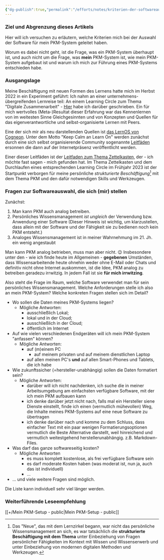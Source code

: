 ```yaml
---
{"dg-publish":true,"permalink":"/efforts/notes/kriterien-der-softwareauswahl-fuer-ein-pkm-system/","tags":["class/note","on/PKM"],"updated":"2024-10-27T13:11:11.953+01:00"}
---
```


### Ziel und Abgrenzung dieses Artikels
Hier will ich versuchen zu erläutern, welche Kriterien mich bei der Auswahl der Software für mein PKM-System geleitet haben.

Worum es dabei nicht geht, ist die Frage, was ein PKM-System überhaupt ist, und auch nicht um die Frage, was **mein** PKM-System ist, wie mein PKM-System aufgebaut ist und warum ich mich zur Führung eines PKM-Systems entschieden habe.

### Ausgangslage
Meine Beschäftigung mit neuen Formen des Lernens hatte mich im Herbst 2022 in ein Experiment geführt: Ich nahm an einer unternehmens-übergreifenden Lernreise teil: An einem Learning Circle zum Thema "Digitale Zusammenarbeit" - [Hier](https://community.sap.com/t5/sap-for-utilities-blogs/learning-circle-experience-digitale-zusammenarbeit/ba-p/13566620) habe ich darüber geschrieben.
Ein für mich wertvolles (Meta-)Resultat dieser Erfahrung war das Kennenlernen von im weitesten Sinne Gleichgesinnten und von Konzepten und Quellen für das eigenverantwortliche und selbst-organisierte Lernen mit Peers.

Eine der sich mir als neu darstellenden Quellen ist [das LernOS von Cogneon](https://lernos.org/de/). Unter dem Motto "Keep Calm an Learn On" werden zunächst durch eine sich selbst organisierende Community sogenannte [Leitfäden](https://lernos.org/de/1-guides/) ersonnen die dann auf der Internetpräsenz veröffentlicht werden.  

Einer dieser Leitfäden ist der [Leitfaden zum Thema Zettelkasten](https://lernos.org/de/guides/zettelkasten/), der - ich möchte fast sagen - mich gefunden hat. Im Thema Zettelkasten und dem Durchlaufen eines entsprechenden Learning Circle im Frühjahr 2023 ist der Startpunkt verborgen für meine persönliche *strukturierte Beschäftigung*[^1] mit dem Thema PKM und den dafür notwendigen Skills und Werkzeugen.   

### Fragen zur Softwareauswahl, die sich (mir) stellen
Zunächst: 
1. Man kann PKM auch analog betreiben. 
2. Persönliches Wissensmanagement *ist ungleich* der Verwendung bzw. Anwendung einer Software (Dieser Hinweis ist wichtig, um klarzustellen, dass allein mit der Software und der Fähigkeit sie zu bedienen noch kein PKM entsteht.)
3. Analoges Wissensmanagement ist in meiner Wahrnehmung im 21. Jh. ein wenig angestaubt

Man kann PKM analog betrieben, muss man aber nicht. 😉 Insbesondere unter den - wie ich finde heute im Allgemeinen - **gegebenen** Umständen, dass Wissensarbeitende heute ohnehin weder ohne E-Mail oder Chats und definitiv nicht ohne Internet auskommen, ist die Idee, PKM analog zu betreiben geradezu irrwitzig. In jedem Fall ist sie **für mich irrwitzing**.

Also steht die Frage im Raum, welche Software verwendet man für sein persönliches Wissensmanagement. 
Welche Anforderungen stelle ich also an mein PKM-System? Welche konkreten Fragen stellen sich im Detail? 
- Wo sollen die Daten meines PKM-Systems liegen?
	- Mögliche Antworten: 
		- ausschließlich Lokal; 
		- lokal und in der Cloud; 
		- ausschließlich in der Cloud; 
		- öffentlich im Internet
- Auf wie vielen verschiedenen Endgeräten will ich mein PKM-System "anfassen" können?
	- Mögliche Antworten:
		- auf (m)einem PC 
			- auf meinem privaten und auf meinem dienstlichen Laptop
		- auf allen meinen PC's **und** auf allen Smart-Phones und Tablets, die ich habe
- Wie zukunftssicher (=hersteller-unabhängig) sollen die Daten formatiert sein?
	- Mögliche Antworten:
		- darüber will ich nicht nachdenken, ich suche die in meiner Arbeitsumgebung am einfachsten verfügbare Software, mit der ich mein PKM aufbauen kann
		- ich denke darüber jetzt nicht nach, falls mal ein Hersteller siene Dienste einstellt, finde ich einen (vermutlich mühevollen) Weg, die Inhalte meines PKM-Systems auf eine neue Software zu übertragen
		- ich denke darüber nach und komme zu dem Schluss, dass einfacher Text mit ein paar wenigen Formatierungsoptionen vermutlich die Beste Alternative darstellt, weil hinreichend und vermutlich weitestgehend herstellerunabhängig. z.B. Markdown-Files.  
- Was darf das ganze softwareseitig kosten?
	- Mögliche Antworten
		- es muss komplett kostenlose, als frei verfügbare Software sein
		- es darf moderate Kosten haben (was moderat ist, nun ja, auch das ist individuell)
		- ...
- ... und viele weitere Fragen sind möglich. 
 
Die Liste kann individuell sehr viel länger werden.

### Weiterführende Leseempfehlung
[[+/Mein PKM-Setup - public\|Mein PKM-Setup - public]] 




[^1]: Das "Neue", das mit dem Lernzirkel begann, war nicht das persönliche Wissensmanagement an sich, es war tatsächlich die **strukturierte Beschäftigung mit dem Thema** unter Einbeziehung von Fragen persönlicher Fähigkeiten im Kontext mit Wissen und Wissenserwerb und unter Einbeziehung von modernen digitalen Methoden und Werkzeugen.  